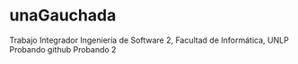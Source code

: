 # unaGauchada
Trabajo Integrador Ingeniería de Software 2, Facultad de Informática, UNLP
Probando github
Probando 2